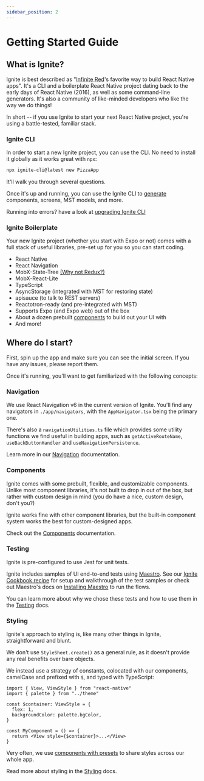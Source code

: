 ```yaml
---
sidebar_position: 2
---
```


# Getting Started Guide

## What is Ignite?

Ignite is best described as "[Infinite Red](https://infinite.red)'s favorite way to build React Native apps". It's a CLI and a boilerplate React Native project dating back to the early days of React Native (2016), as well as some command-line generators. It's also a community of like-minded developers who like the way we do things!

In short -- if you use Ignite to start your next React Native project, you're using a battle-tested, familiar stack.

### Ignite CLI

In order to start a new Ignite project, you can use the CLI. No need to install it globally as it works great with `npx`:

```bash
npx ignite-cli@latest new PizzaApp
```

It'll walk you through several questions.

Once it's up and running, you can use the Ignite CLI to [generate](../Generators) components, screens, MST models, and more.

Running into errors? have a look at [upgrading Ignite CLI](../Upgrading)

### Ignite Boilerplate

Your new Ignite project (whether you start with Expo or not) comes with a full stack of useful libraries, pre-set up for you so you can start coding.

- React Native
- React Navigation
- MobX-State-Tree [(Why not Redux?)](../opinions/MobX-State-Tree)
- MobX-React-Lite
- TypeScript
- AsyncStorage (integrated with MST for restoring state)
- apisauce (to talk to REST servers)
- Reactotron-ready (and pre-integrated with MST)
- Supports Expo (and Expo web) out of the box
- About a dozen prebuilt [components](../Components) to build out your UI with
- And more!

## Where do I start?

First, spin up the app and make sure you can see the initial screen. If you have any issues, please report them.

Once it's running, you'll want to get familiarized with the following concepts:

### Navigation

We use React Navigation v6 in the current version of Ignite. You'll find any navigators in `./app/navigators`, with the `AppNavigator.tsx` being the primary one.

There's also a `navigationUtilities.ts` file which provides some utility functions we find useful in building apps, such as `getActiveRouteName`, `useBackButtonHandler` and `useNavigationPersistence`.

Learn more in our [Navigation](../opinions/Navigation) documentation.

### Components

Ignite comes with some prebuilt, flexible, and customizable components. Unlike most component libraries, it's not built to drop in out of the box, but rather with custom design in mind (you do have a nice, custom design, don't you?)

Ignite works fine with other component libraries, but the built-in component system works the best for custom-designed apps.

Check out the [Components](../Components) documentation.

### Testing

Ignite is pre-configured to use Jest for unit tests.

Ignite includes samples of UI end-to-end tests using [Maestro](https://maestro.mobile.dev/). See our [Ignite Cookbook recipe](https://ignitecookbook.com/docs/recipes/MaestroSetup) for setup and walkthrough of the test samples or check out Maestro's docs on [Installing Maestro](https://maestro.mobile.dev/getting-started/installing-maestro) to run the flows.

You can learn more about why we chose these tests and how to use them in the [Testing](../Testing) docs.

### Styling

Ignite's approach to styling is, like many other things in Ignite, straightforward and blunt.

We don't use `StyleSheet.create()` as a general rule, as it doesn't provide any real benefits over bare objects.

We instead use a strategy of constants, colocated with our components, camelCase and prefixed with `$`, and typed with TypeScript:

```tsx
import { View, ViewStyle } from "react-native"
import { palette } from "../theme"

const $container: ViewStyle = {
  flex: 1,
  backgroundColor: palette.bgColor,
}

const MyComponent = () => {
  return <View style={$container}>...</View>
}
```

Very often, we use [components with presets](../Components) to share styles across our whole app.

Read more about styling in the [Styling](../opinions/Styling) docs.
